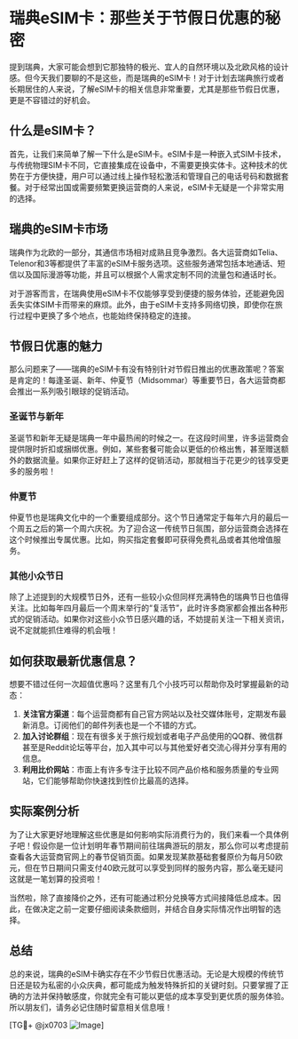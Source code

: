 # 瑞典eSIM卡：那些关于节假日优惠的秘密

提到瑞典，大家可能会想到它那独特的极光、宜人的自然环境以及北欧风格的设计感。但今天我们要聊的不是这些，而是瑞典的eSIM卡！对于计划去瑞典旅行或者长期居住的人来说，了解eSIM卡的相关信息非常重要，尤其是那些节假日优惠，更是不容错过的好机会。

## 什么是eSIM卡？

首先，让我们来简单了解一下什么是eSIM卡。eSIM卡是一种嵌入式SIM卡技术，与传统物理SIM卡不同，它直接集成在设备中，不需要更换实体卡。这种技术的优势在于方便快捷，用户可以通过线上操作轻松激活和管理自己的电话号码和数据套餐。对于经常出国或需要频繁更换运营商的人来说，eSIM卡无疑是一个非常实用的选择。

## 瑞典的eSIM卡市场

瑞典作为北欧的一部分，其通信市场相对成熟且竞争激烈。各大运营商如Telia、Telenor和3等都提供了丰富的eSIM卡服务选项。这些服务通常包括本地通话、短信以及国际漫游等功能，并且可以根据个人需求定制不同的流量包和通话时长。

对于游客而言，在瑞典使用eSIM卡不仅能够享受到便捷的服务体验，还能避免因丢失实体SIM卡而带来的麻烦。此外，由于eSIM卡支持多网络切换，即使你在旅行过程中更换了多个地点，也能始终保持稳定的连接。

## 节假日优惠的魅力

那么问题来了——瑞典的eSIM卡有没有特别针对节假日推出的优惠政策呢？答案是肯定的！每逢圣诞、新年、仲夏节（Midsommar）等重要节日，各大运营商都会推出一系列吸引眼球的促销活动。

### 圣诞节与新年

圣诞节和新年无疑是瑞典一年中最热闹的时候之一。在这段时间里，许多运营商会提供限时折扣或捆绑优惠。例如，某些套餐可能会以更低的价格出售，甚至赠送额外的数据流量。如果你正好赶上了这样的促销活动，那就相当于花更少的钱享受更多的服务啦！

### 仲夏节

仲夏节也是瑞典文化中的一个重要组成部分。这个节日通常定于每年六月的最后一个周五之后的第一个周六庆祝。为了迎合这一传统节日氛围，部分运营商会选择在这个时候推出专属优惠。比如，购买指定套餐即可获得免费礼品或者其他增值服务。

### 其他小众节日

除了上述提到的大规模节日外，还有一些较小众但同样充满特色的瑞典节日也值得关注。比如每年四月最后一个周末举行的“复活节”，此时许多商家都会推出各种形式的促销活动。如果你对这些小众节日感兴趣的话，不妨提前关注一下相关资讯，说不定就能抓住难得的机会哦！

## 如何获取最新优惠信息？

想要不错过任何一次超值优惠吗？这里有几个小技巧可以帮助你及时掌握最新的动态：

1. **关注官方渠道**：每个运营商都有自己官方网站以及社交媒体账号，定期发布最新消息。订阅他们的邮件列表也是一个不错的方式。
2. **加入讨论群组**：现在有很多关于旅行规划或者电子产品使用的QQ群、微信群甚至是Reddit论坛等平台，加入其中可以与其他爱好者交流心得并分享有用的信息。
3. **利用比价网站**：市面上有许多专注于比较不同产品价格和服务质量的专业网站，它们能够帮助你快速找到性价比最高的选择。

## 实际案例分析

为了让大家更好地理解这些优惠是如何影响实际消费行为的，我们来看一个具体例子吧！假设你是一位计划明年春节期间前往瑞典游玩的朋友，那么你可以考虑提前查看各大运营商官网上的春节促销页面。如果发现某款基础套餐原价为每月50欧元，但在节日期间只需支付40欧元就可以享受到同样的服务内容，那么毫无疑问这就是一笔划算的投资啦！

当然啦，除了直接降价之外，还有可能通过积分兑换等方式间接降低总成本。因此，在做决定之前一定要仔细阅读条款细则，并结合自身实际情况作出明智的选择。

## 总结

总的来说，瑞典的eSIM卡确实存在不少节假日优惠活动。无论是大规模的传统节日还是较为私密的小众庆典，都可能成为触发特殊折扣的关键时刻。只要掌握了正确的方法并保持敏感度，你就完全有可能以更低的成本享受到更优质的服务体验。所以朋友们，请务必记住随时留意相关信息哦！

[TG💪+ @jx0703 ![Image](https://github.com/user-attachments/assets/dbca1d08-cadb-493c-b0ec-ad6f7a83f270)]